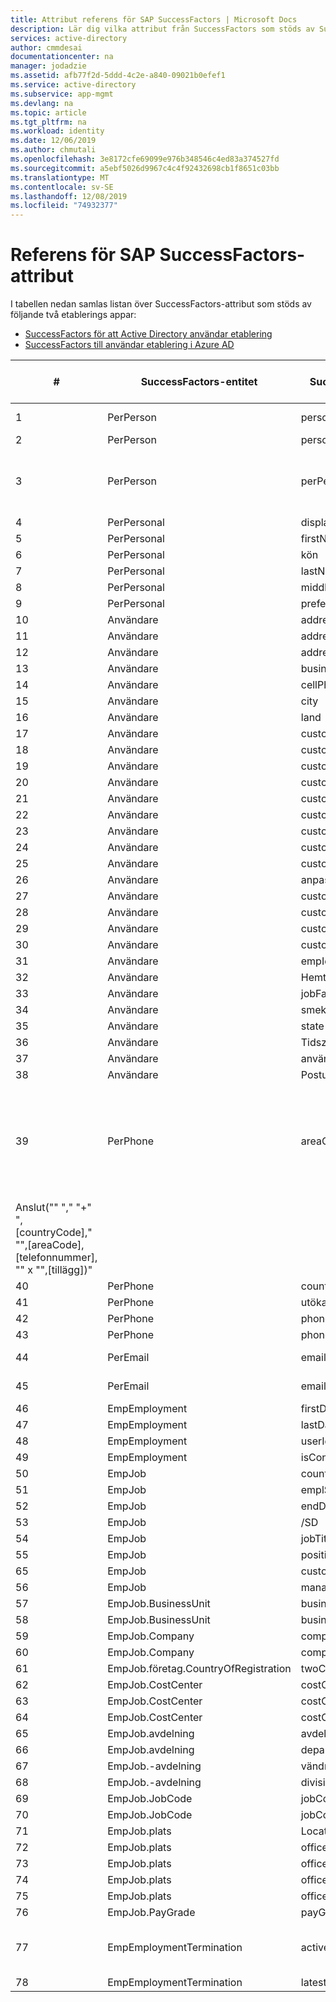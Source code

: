 ```yaml
---
title: Attribut referens för SAP SuccessFactors | Microsoft Docs
description: Lär dig vilka attribut från SuccessFactors som stöds av SuccessFactors-HR driven-etablering
services: active-directory
author: cmmdesai
documentationcenter: na
manager: jodadzie
ms.assetid: afb77f2d-5ddd-4c2e-a840-09021b0efef1
ms.service: active-directory
ms.subservice: app-mgmt
ms.devlang: na
ms.topic: article
ms.tgt_pltfrm: na
ms.workload: identity
ms.date: 12/06/2019
ms.author: chmutali
ms.openlocfilehash: 3e8172cfe69099e976b348546c4ed83a374527fd
ms.sourcegitcommit: a5ebf5026d9967c4c4f92432698cb1f8651c03bb
ms.translationtype: MT
ms.contentlocale: sv-SE
ms.lasthandoff: 12/08/2019
ms.locfileid: "74932377"
---
```

# <a name="sap-successfactors-attribute-reference"></a>Referens för SAP SuccessFactors-attribut

I tabellen nedan samlas listan över SuccessFactors-attribut som stöds av följande två etablerings appar: 
* [SuccessFactors för att Active Directory användar etablering](../saas-apps/sap-successfactors-inbound-provisioning-tutorial.md)
* [SuccessFactors till användar etablering i Azure AD](../saas-apps/sap-successfactors-inbound-provisioning-cloud-only-tutorial.md) 

| \#                                                                                          | SuccessFactors-entitet                  | SuccessFactors-attribut     | Åtgärdstyp | SuccessFactors OData API-sökväg                                                              | AD/Azure AD-attributmappning som är standard   | Bearbetar kommentar                                                                                                                                        |
|---------------------------------------------------------------------------------------------|----------------------------------------|------------------------------|----------------|--------------------------------------------------------------------------------------------|-----------------------------------------|----------------------------------------------------------------------------------------------------------------------------------------------------------|
| 1                                                                                           | PerPerson                              | personIdExternal             | Läsa           | PerPerson/personIdExternal                                                                 | Anställnings                              | Används som matchande attribut                                                                                                                               |
| 2                                                                                           | PerPerson                              | personId                     | Läsa           | PerPerson/personId                                                                         | \[inte mappat\]                          | Ej tillämpligt                                                                                                                                                       |
| 3                                                                                           | PerPerson                              | perPersonUuid                | Läsa           | PerPerson/perPersonUuid                                                                    | \[som inte har mappats \- används som käll ankare\] | Under den inledande synkroniseringen länkar etablerings tjänsten personUuid till befintlig objectGuid\.                                                              |
| 4                                                                                           | PerPersonal                            | displayName                  | Läsa           | PerPerson/personalInfoNav/displayName                                                      | displayName                             | Ej tillämpligt                                                                                                                                                       |
| 5                                                                                           | PerPersonal                            | firstName                    | Läsa           | PerPerson/personalInfoNav/firstName                                                        | givenName                               | Ej tillämpligt                                                                                                                                                       |
| 6                                                                                           | PerPersonal                            | kön                       | Läsa           | PerPerson/personalInfoNav/kön                                                           | \[inte mappat\]                          | Ej tillämpligt                                                                                                                                                       |
| 7                                                                                           | PerPersonal                            | lastName                     | Läsa           | PerPerson/personalInfoNav/lastName                                                         | SN                                      | Ej tillämpligt                                                                                                                                                       |
| 8                                                                                           | PerPersonal                            | middleName                   | Läsa           | PerPerson/personalInfoNav/middleName                                                       | \[inte mappat\]                          | Ej tillämpligt                                                                                                                                                       |
| 9                                                                                           | PerPersonal                            | preferredName                | Läsa           | PerPerson/personalInfoNav/preferredName                                                    | \[inte mappat\]                          | Ej tillämpligt                                                                                                                                                       |
| 10                                                                                          | Användare                                   | addressLine1                 | Läsa           | PerPerson/employmentNav/userNav/addressLine1                                               | streetAddress                           | Ej tillämpligt                                                                                                                                                       |
| 11                                                                                          | Användare                                   | addressLine2                 | Läsa           | PerPerson/employmentNav/userNav/addressLine2                                               | \[inte mappat\]                          | Ej tillämpligt                                                                                                                                                       |
| 12                                                                                          | Användare                                   | addressLIne3                 | Läsa           | PerPerson/employmentNav/userNav/addressLIne3                                               | \[inte mappat\]                          | Ej tillämpligt                                                                                                                                                       |
| 13                                                                                          | Användare                                   | businessPhone                | Läsa           | PerPerson/employmentNav/userNav/businessPhone                                              | \[inte mappat\]                          | Ej tillämpligt                                                                                                                                                       |
| 14                                                                                          | Användare                                   | cellPhone                    | Läsa           | PerPerson/employmentNav/userNav/mobilt                                                  | \[inte mappat\]                          | Ej tillämpligt                                                                                                                                                       |
| 15                                                                                          | Användare                                   | city                         | Läsa           | PerPerson/employmentNav/userNav/stad                                                       | L                                       | Ej tillämpligt                                                                                                                                                       |
| 16                                                                                          | Användare                                   | land                      | Läsa           | PerPerson/employmentNav/userNav/land                                                    | CO                                      | Ej tillämpligt                                                                                                                                                       |
| 17                                                                                          | Användare                                   | custom01                     | Läsa           | PerPerson/employmentNav/userNav/custom01                                                   | \[inte mappat\]                          | Ej tillämpligt                                                                                                                                                       |
| 18                                                                                          | Användare                                   | custom02                     | Läsa           | PerPerson/employmentNav/userNav/custom02                                                   | \[inte mappat\]                          | Ej tillämpligt                                                                                                                                                       |
| 19                                                                                          | Användare                                   | custom03                     | Läsa           | PerPerson/employmentNav/userNav/custom03                                                   | \[inte mappat\]                          | Ej tillämpligt                                                                                                                                                       |
| 20                                                                                          | Användare                                   | custom04                     | Läsa           | PerPerson/employmentNav/userNav/custom04                                                   | \[inte mappat\]                          | Ej tillämpligt                                                                                                                                                       |
| 21                                                                                          | Användare                                   | custom05                     | Läsa           | PerPerson/employmentNav/userNav/custom05                                                   | \[inte mappat\]                          | Ej tillämpligt                                                                                                                                                       |
| 22                                                                                          | Användare                                   | custom06                     | Läsa           | PerPerson/employmentNav/userNav/custom06                                                   | \[inte mappat\]                          | Ej tillämpligt                                                                                                                                                       |
| 23                                                                                          | Användare                                   | custom07                     | Läsa           | PerPerson/employmentNav/userNav/custom07                                                   | \[inte mappat\]                          | Ej tillämpligt                                                                                                                                                       |
| 24                                                                                          | Användare                                   | custom08                     | Läsa           | PerPerson/employmentNav/userNav/custom08                                                   | \[inte mappat\]                          | Ej tillämpligt                                                                                                                                                       |
| 25                                                                                          | Användare                                   | custom09                     | Läsa           | PerPerson/employmentNav/userNav/custom09                                                   | \[inte mappat\]                          | Ej tillämpligt                                                                                                                                                       |
| 26                                                                                          | Användare                                   | anpassad10                     | Läsa           | PerPerson/employmentNav/userNav/anpassad10                                                   | \[inte mappat\]                          | Ej tillämpligt                                                                                                                                                       |
| 27                                                                                          | Användare                                   | custom11                     | Läsa           | PerPerson/employmentNav/userNav/custom11                                                   | \[inte mappat\]                          | Ej tillämpligt                                                                                                                                                       |
| 28                                                                                          | Användare                                   | custom12                     | Läsa           | PerPerson/employmentNav/userNav/custom12                                                   | \[inte mappat\]                          | Ej tillämpligt                                                                                                                                                       |
| 29                                                                                          | Användare                                   | custom13                     | Läsa           | PerPerson/employmentNav/userNav/custom13                                                   | \[inte mappat\]                          | Ej tillämpligt                                                                                                                                                       |
| 30                                                                                          | Användare                                   | custom14                     | Läsa           | PerPerson/employmentNav/userNav/custom14                                                   | \[inte mappat\]                          | Ej tillämpligt                                                                                                                                                       |
| 31                                                                                          | Användare                                   | empId                        | Läsa           | PerPerson/employmentNav/userNav/empId                                                      | \[inte mappat\]                          | Ej tillämpligt                                                                                                                                                       |
| 32                                                                                          | Användare                                   | Hemtelefon                    | Läsa           | PerPerson/employmentNav/userNav/homePhone                                                  | \[inte mappat\]                          | Ej tillämpligt                                                                                                                                                       |
| 33                                                                                          | Användare                                   | jobFamily                    | Läsa           | PerPerson/employmentNav/userNav/jobFamily                                                  | \[inte mappat\]                          | Ej tillämpligt                                                                                                                                                       |
| 34                                                                                          | Användare                                   | smek namn                     | Läsa           | PerPerson/employmentNav/userNav/smek namn                                                   | \[inte mappat\]                          | Ej tillämpligt                                                                                                                                                       |
| 35                                                                                          | Användare                                   | state                        | Läsa           | PerPerson/employmentNav/userNav/State                                                      | St                                      | Ej tillämpligt                                                                                                                                                       |
| 36                                                                                          | Användare                                   | Tidszon                     | Läsa           | PerPerson/employmentNav/userNav/timeZone                                                   | \[inte mappat\]                          | Ej tillämpligt                                                                                                                                                       |
| 37                                                                                          | Användare                                   | användarnamn                     | Läsa           | PerPerson/employmentNav/userNav/username                                                   | samAccountName                          | Ej tillämpligt                                                                                                                                                       |
| 38                                                                                          | Användare                                   | Postummer                      | Läsa           | PerPerson/employmentNav/userNav/Postummer                                                    | Postnummer                              | Ej tillämpligt                                                                                                                                                       |
| 39                                                                                          | PerPhone                               | areaCode                     | Läsa           | PerPerson/phoneNav/areaCode                                                                | \[inte mappat\]                          | "" Primär "" i Azure AD används endast "det primära" "-telefonnumret av typen" arbete "" \. Du kan använda uttryck för att bygga telefonnumret och mappa det till telephoneNumber field\.  |
| Anslut\("" "," "\+" ",\[countryCode\]," "",\[areaCode\],\[telefonnummer\], "" x "",\[tillägg\]\)" |
| 40                                                                                          | PerPhone                               | countryCode                  | Läsa           | PerPerson/phoneNav/countryCode                                                             | \[inte mappat\]                          |
| 41                                                                                          | PerPhone                               | utöka                    | Läsa           | PerPerson/phoneNav/tillägg                                                               | \[inte mappat\]                          |
| 42                                                                                          | PerPhone                               | phoneNumber                  | Läsa           | PerPerson/phoneNav/telefonnummer                                                             | \[inte mappat\]                          |
| 43                                                                                          | PerPhone                               | phoneType                    | Läsa           | PerPerson/phoneNav/phoneType                                                               | \[inte mappat\]                          |
| 44                                                                                          | PerEmail                               | emailAddress                 | Läsa, skriva    | PerPerson/emailNav/emailAddress                                                            | e-post                                    | Ej tillämpligt                                                                                                                                                       |
| 45                                                                                          | PerEmail                               | emailType                    | Läsa           | PerPerson/emailNav/emailType                                                               | \[inte mappat\]                          | Endast e-postadress för arbete bearbetas                                                                                                                             |
| 46                                                                                          | EmpEmployment                          | firstDateWorked              | Läsa           | PerPerson/employmentNav/firstDateWorked                                                    | \[inte mappat\]                          | Ej tillämpligt                                                                                                                                                       |
| 47                                                                                          | EmpEmployment                          | lastDateWorked               | Läsa           | PerPerson/employmentNav/lastDateWorked                                                     | \[inte mappat\]                          | Ej tillämpligt                                                                                                                                                       |
| 48                                                                                          | EmpEmployment                          | userId                       | Läsa           | PerPerson/employmentNav/userId                                                             | \[inte mappat\]                          | Ej tillämpligt                                                                                                                                                       |
| 49                                                                                          | EmpEmployment                          | isContingentWorker           | Läsa           | PerPerson/employmentNav/IsContingentWorker                                                 | \[inte mappat\]                          | Ej tillämpligt                                                                                                                                                       |
| 50                                                                                          | EmpJob                                 | countryOfCompany             | Läsa           | PerPerson/employmentNav/jobInfoNav/countryOfCompany                                        | \[inte mappat\]                          | Ej tillämpligt                                                                                                                                                       |
| 51                                                                                          | EmpJob                                 | emplStatus                   | Läsa           | PerPerson/employmentNav/jobInfoNav/emplStatus                                              | \[inte mappat\]                          | Ej tillämpligt                                                                                                                                                       |
| 52                                                                                          | EmpJob                                 | endDate                      | Läsa           | PerPerson/employmentNav/jobInfoNav/endDate                                                 | \[inte mappat\]                          | Ej tillämpligt                                                                                                                                                       |
| 53                                                                                          | EmpJob                                 | /SD                    | Läsa           | PerPerson/employmentNav/jobInfoNav/StartDate                                               | \[inte mappat\]                          | Ej tillämpligt                                                                                                                                                       |
| 54                                                                                          | EmpJob                                 | jobTitle                     | Läsa           | PerPerson/employmentNav/jobInfoNav/befattning                                                | title                                   | Ej tillämpligt                                                                                                                                                       |
| 55                                                                                          | EmpJob                                 | position                     | Läsa           | PerPerson/employmentNav/jobInfoNav/position                                                | \[inte mappat\]                          | Ej tillämpligt                                                                                                                                                       |
| 65                                                                                          | EmpJob                                 | customString13               | Läsa           | PerPerson/employmentNav/jobInfoNav/customString13                                          | \[inte mappat\]                          | Ej tillämpligt                                                                                                                                                       |
| 56                                                                                          | EmpJob                                 | managerId                    | Läsa           | PerPerson/employmentNav/jobInfoNav/managerId                                               | ansvarig                                 | Ej tillämpligt                                                                                                                                                       |
| 57                                                                                          | EmpJob\.BusinessUnit                   | businessUnit                 | Läsa           | PerPerson/employmentNav/jobInfoNav/businessUnitNav/Name\_lokaliserat                         | \[inte mappat\]                          | Ej tillämpligt                                                                                                                                                       |
| 58                                                                                          | EmpJob\.BusinessUnit                   | businessUnitId               | Läsa           | PerPerson/employmentNav/jobInfoNav/businessUnitNav/externalCode                            | \[inte mappat\]                          | Ej tillämpligt                                                                                                                                                       |
| 59                                                                                          | EmpJob\.Company                        | company                      | Läsa           | PerPerson/employmentNav/jobInfoNav/companyNav/Name\_lokaliserat                              | \[inte mappat\]                          | Ej tillämpligt                                                                                                                                                       |
| 60                                                                                          | EmpJob\.Company                        | companyId                    | Läsa           | PerPerson/employmentNav/jobInfoNav/companyNav/externalCode                                 | \[inte mappat\]                          | Ej tillämpligt                                                                                                                                                       |
| 61                                                                                          | EmpJob\.företag\.CountryOfRegistration | twoCharCountryCode           | Läsa           | PerPerson/employmentNav/jobInfoNav/companyNav/countryOfRegistrationNav/twoCharCountryCode  | c                                       | Ej tillämpligt                                                                                                                                                       |
| 62                                                                                          | EmpJob\.CostCenter                     | costCenter                   | Läsa           | PerPerson/employmentNav/jobInfoNav/costCenterNav/Name\_lokaliserat                           | \[inte mappat\]                          | Ej tillämpligt                                                                                                                                                       |
| 63                                                                                          | EmpJob\.CostCenter                     | costCenterId                 | Läsa           | PerPerson/employmentNav/jobInfoNav/costCenterNav/externalCode                              | \[inte mappat\]                          | Ej tillämpligt                                                                                                                                                       |
| 64                                                                                          | EmpJob\.CostCenter                     | costCenterDescription        | Läsa           | PerPerson/employmentNav/jobInfoNav/costCenterNav/Description\_lokaliserad                    | \[inte mappat\]                          | Ej tillämpligt                                                                                                                                                       |
| 65                                                                                          | EmpJob\.avdelning                     | avdelning                   | Läsa           | PerPerson/employmentNav/jobInfoNav/departmentNav/Name\_lokaliserat                           | avdelning                              | Ej tillämpligt                                                                                                                                                       |
| 66                                                                                          | EmpJob\.avdelning                     | departmentId                 | Läsa           | PerPerson/employmentNav/jobInfoNav/departmentNav/externalCode                              | \[inte mappat\]                          | Ej tillämpligt                                                                                                                                                       |
| 67                                                                                          | EmpJob\.-avdelning                       | vändning                     | Läsa           | PerPerson/employmentNav/jobInfoNav/divisionNav/Name\_lokaliserat                             | company                                 | Ej tillämpligt                                                                                                                                                       |
| 68                                                                                          | EmpJob\.-avdelning                       | divisionId                   | Läsa           | PerPerson/employmentNav/jobInfoNav/divisionNav/externalCode                                | \[inte mappat\]                          | Ej tillämpligt                                                                                                                                                       |
| 69                                                                                          | EmpJob\.JobCode                        | jobCode                      | Läsa           | PerPerson/employmentNav/jobInfoNav/jobCodeNav/Name\_lokaliserat                              | \[inte mappat\]                          | Ej tillämpligt                                                                                                                                                       |
| 70                                                                                          | EmpJob\.JobCode                        | jobCodeId                    | Läsa           | PerPerson/employmentNav/jobInfoNav/jobCodeNav/externalCode                                 | \[inte mappat\]                          | Ej tillämpligt                                                                                                                                                       |
| 71                                                                                          | EmpJob\.plats                       | LocationName                 | Läsa           | PerPerson/employmentNav/jobInfoNav/locationNav/Name                                        | \[inte mappat\]                          | Ej tillämpligt                                                                                                                                                       |
| 72                                                                                          | EmpJob\.plats                       | officeLocationAddress        | Läsa           | PerPerson/employmentNav/jobInfoNav/locationNav/addressAddress1                             | streetAddress                           | Ej tillämpligt                                                                                                                                                       |
| 73                                                                                          | EmpJob\.plats                       | officeLocationCity           | Läsa           | PerPerson/employmentNav/jobInfoNav/locationNav/addressCity                                 | \[inte mappat\]                          | Ej tillämpligt                                                                                                                                                       |
| 74                                                                                          | EmpJob\.plats                       | officeLocationCustomString4  | Läsa           | PerPerson/employmentNav/jobInfoNav/locationNav/customString4                               | \[inte mappat\]                          | Ej tillämpligt                                                                                                                                                       |
| 75                                                                                          | EmpJob\.plats                       | officeLocationZipCode        | Läsa           | PerPerson/employmentNav/jobInfoNav/locationNav/addressZipCode                              | Postnummer                              | Ej tillämpligt                                                                                                                                                       |
| 76                                                                                          | EmpJob\.PayGrade                       | payGrade                     | Läsa           | PerPerson/employmentNav/jobInfoNav/payGradeNav/Name                                        | \[inte mappat\]                          | Ej tillämpligt                                                                                                                                                       |
| 77                                                                                          | EmpEmploymentTermination               | activeEmploymentsCount       | Läsa           | PerPerson/personEmpTerminationInfoNav/activeEmploymentsCount                               | accountEnabled                          | om activeEmploymentsCount = 0 inaktiverar du account\.                                                                                                       |
| 78                                                                                          | EmpEmploymentTermination               | latestTerminationDate        | Läsa           | PerPerson/personEmpTerminationInfoNav/latestTerminationDate                                | \[inte mappat\]                          | Ej tillämpligt                                                                                                                                                       |
